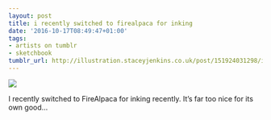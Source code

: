 ```yaml
---
layout: post
title: i recently switched to firealpaca for inking
date: '2016-10-17T08:49:47+01:00'
tags:
- artists on tumblr
- sketchbook
tumblr_url: http://illustration.staceyjenkins.co.uk/post/151924031298/i-recently-switched-to-firealpaca-for-inking
---
```

 ![](/tumblr_files/tumblr_of6lqzKgRD1v28ub8o1_1280.jpg)  

I recently switched to FireAlpaca for inking recently. It’s far too nice for its own good…

